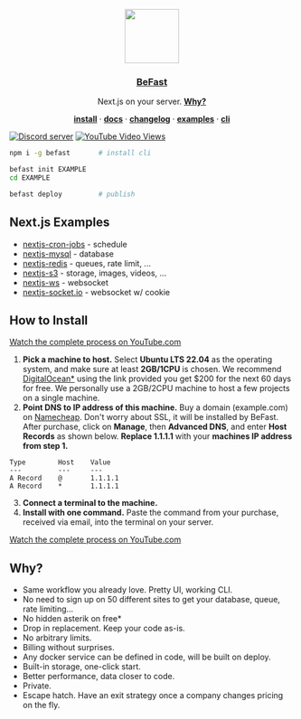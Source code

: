 <p align="center">
    <a href="https://befa.st">
        <img src="https://assets.vercel.com/image/upload/v1588805858/repositories/vercel/logo.png" height="96">
        <h3 align="center">BeFast</h3>
    </a>
</p>

<p align="center">
   Next.js on your server. <a href="#how-to-install"><strong>Why?</strong></a>
</p>

<p align="center">
  <a href="#how-to-install"><strong>install</strong></a> ·
  <a href="https://befa.st/docs"><strong>docs</strong></a> ·
  <a href="https://befa.st/changelog"><strong>changelog</strong></a> ·
  <a href="#nextjs-examples"><strong>examples</strong></a> ·
  <a href="https://befa.st/docs/cli"><strong>cli</strong></a>
</p>

<a href="https://befa.st/discord"><img src="https://img.shields.io/discord/1221513687291003011?color=5865F2&logo=discord&logoColor=white" alt="Discord server" /></a>
<a href="https://youtube.com/watch?v=dQw4w9WgXcQ"><img alt="YouTube Video Views" src="https://img.shields.io/youtube/views/dQw4w9WgXcQ">
</a>

```sh
npm i -g befast       # install cli

befast init EXAMPLE
cd EXAMPLE

befast deploy         # publish
```

## Next.js Examples

- [nextjs-cron-jobs](https://github.com/michaelwitk/befast/tree/main/examples/nextjs-cron-jobs) - schedule
- [nextjs-mysql](https://github.com/michaelwitk/befast/tree/main/examples/nextjs-mysql) - database
- [nextjs-redis](https://github.com/michaelwitk/befast/tree/main/examples/nextjs-redis) - queues, rate limit, ...
- [nextjs-s3](https://github.com/michaelwitk/befast/tree/main/examples/nextjs-s3) - storage, images, videos, ...
- [nextjs-ws](https://github.com/michaelwitk/befast/tree/main/examples/nextjs-ws) - websocket
- [nextjs-socket.io](https://github.com/michaelwitk/befast/tree/main/examples/nextjs-socket.io) - websocket w/ cookie

## How to Install

[Watch the complete process on YouTube.com](https://youtube.com)

1. **Pick a machine to host.** Select **Ubuntu LTS 22.04** as the operating system, and make sure at least **2GB/1CPU** is chosen. We recommend [DigitalOcean\*](https://cloud.digitalocean.com/droplets/new?i=182186&fleetUuid=05f9d4e2-246a-4157-b38a-9fc6ffa01356&distro=ubuntu&distroImage=ubuntu-22-04-x64&region=sfo3&size=s-1vcpu-2gb-amd) using the link provided you get $200 for the next 60 days for free. We personally use a 2GB/2CPU machine to host a few projects on a single machine.
2. **Point DNS to IP address of this machine.** Buy a domain (example.com) on [Namecheap](https://namecheap.com). Don't worry about SSL, it will be installed by BeFast. After purchase, click on **Manage**, then **Advanced DNS**, and enter **Host Records** as shown below. **Replace 1.1.1.1** with your **machines IP address from step 1.**

```
Type        Host    Value
---         ---     ---
A Record    @       1.1.1.1
A Record    *       1.1.1.1
```

3. **Connect a terminal to the machine.**
4. **Install with one command.** Paste the command from your purchase, received via email, into the terminal on your server.

[Watch the complete process on YouTube.com](https://youtube.com)

## Why?

- Same workflow you already love. Pretty UI, working CLI.
- No need to sign up on 50 different sites to get your database, queue, rate limiting...
- No hidden asterik on free\*
- Drop in replacement. Keep your code as-is.
- No arbitrary limits.
- Billing without surprises.
- Any docker service can be defined in code, will be built on deploy.
- Built-in storage, one-click start.
- Better performance, data closer to code.
- Private.
- Escape hatch. Have an exit strategy once a company changes pricing on the fly.
